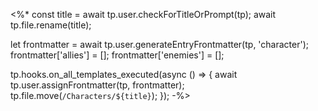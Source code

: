 <%*
const title = await tp.user.checkForTitleOrPrompt(tp);
await tp.file.rename(title); 

let frontmatter = await tp.user.generateEntryFrontmatter(tp, 'character');
frontmatter['allies'] = [];
frontmatter['enemies'] = [];

tp.hooks.on_all_templates_executed(async () => {
	await tp.user.assignFrontmatter(tp, frontmatter);
	tp.file.move(`/Characters/${title}`);
});
-%>
